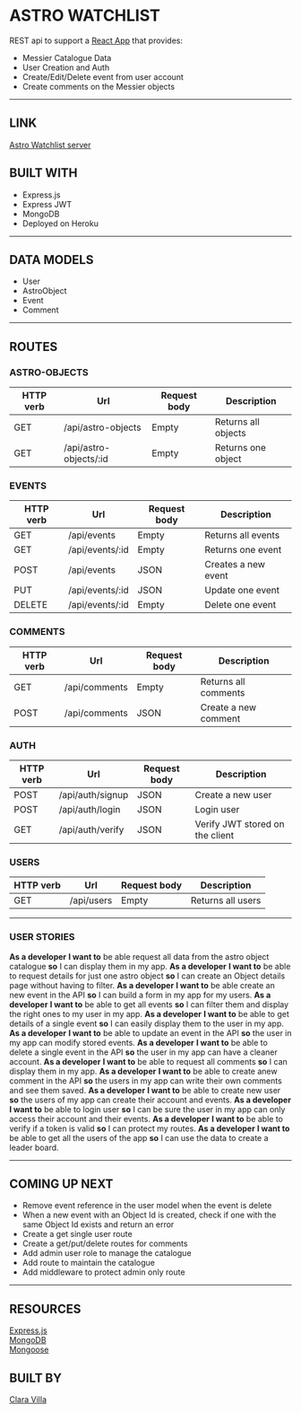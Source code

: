 # ASTRO WATCHLIST

REST api to support a [React App](https://github.com/claravilla/astro-client) that provides:

- Messier Catalogue Data
- User Creation and Auth
- Create/Edit/Delete event from user account
- Create comments on the Messier objects

---

## LINK

[Astro Watchlist server](https://astro-watch-list.herokuapp.com/api)

## BUILT WITH

- Express.js
- Express JWT
- MongoDB
- Deployed on Heroku

---

## DATA MODELS

- User
- AstroObject
- Event
- Comment

---

## ROUTES

### ASTRO-OBJECTS

| HTTP verb | Url                    | Request body | Description         |
| --------- | ---------------------- | ------------ | ------------------- |
| GET       | /api/astro-objects     | Empty        | Returns all objects |
| GET       | /api/astro-objects/:id | Empty        | Returns one object  |

### EVENTS

| HTTP verb | Url             | Request body | Description         |
| --------- | --------------- | ------------ | ------------------- |
| GET       | /api/events     | Empty        | Returns all events  |
| GET       | /api/events/:id | Empty        | Returns one event   |
| POST      | /api/events     | JSON         | Creates a new event |
| PUT       | /api/events/:id | JSON         | Update one event    |
| DELETE    | /api/events/:id | Empty        | Delete one event    |

### COMMENTS

| HTTP verb | Url           | Request body | Description          |
| --------- | ------------- | ------------ | -------------------- |
| GET       | /api/comments | Empty        | Returns all comments |
| POST      | /api/comments | JSON         | Create a new comment |

### AUTH

| HTTP verb | Url              | Request body | Description                     |
| --------- | ---------------- | ------------ | ------------------------------- |
| POST      | /api/auth/signup | JSON         | Create a new user               |
| POST      | /api/auth/login  | JSON         | Login user                      |
| GET       | /api/auth/verify | JSON         | Verify JWT stored on the client |

### USERS

| HTTP verb | Url        | Request body | Description       |
| --------- | ---------- | ------------ | ----------------- |
| GET       | /api/users | Empty        | Returns all users |

---

### USER STORIES

**As a developer** **I want to** be able request all data from the astro object catalogue **so** I can display them in my app.
**As a developer** **I want to** be able to request details for just one astro object **so** I can create an Object details page without having to filter.
**As a developer** **I want to** be able create an new event in the API **so** I can build a form in my app for my users.
**As a developer** **I want to** be able to get all events **so** I can filter them and display the right ones to my user in my app.
**As a developer** **I want to** be able to get details of a single event **so** I can easily display them to the user in my app.
**As a developer** **I want to** be able to update an event in the API **so** the user in my app can modify stored events.
**As a developer** **I want to** be able to delete a single event in the API **so** the user in my app can have a cleaner account.
**As a developer** **I want to** be able to request all comments **so** I can display them in my app.
**As a developer** **I want to** be able to create anew comment in the API **so** the users in my app can write their own comments and see them saved.
**As a developer** **I want to** be able to create new user **so** the users of my app can create their account and events.
**As a developer** **I want to** be able to login user **so** I can be sure the user in my app can only access their account and their events.
**As a developer** **I want to** be able to verify if a token is valid **so** I can protect my routes.
**As a developer** **I want to** be able to get all the users of the app **so** I can use the data to create a leader board.

---

## COMING UP NEXT

- Remove event reference in the user model when the event is delete
- When a new event with an Object Id is created, check if one with the same Object Id exists and return an error
- Create a get single user route
- Create a get/put/delete routes for comments
- Add admin user role to manage the catalogue
- Add route to maintain the catalogue
- Add middleware to protect admin only route

---

## RESOURCES

[Express.js](https://expressjs.com/)  
[MongoDB](https://www.mongodb.com/atlas/database)  
[Mongoose](https://mongoosejs.com/)

## BUILT BY

[Clara Villa](https://github.com/claravilla)

